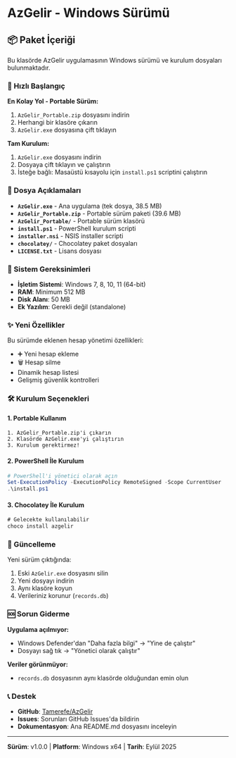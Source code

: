 # AzGelir - Windows Sürümü

## 📦 Paket İçeriği

Bu klasörde AzGelir uygulamasının Windows sürümü ve kurulum dosyaları bulunmaktadır.

### 🚀 Hızlı Başlangıç

**En Kolay Yol - Portable Sürüm:**
1. `AzGelir_Portable.zip` dosyasını indirin
2. Herhangi bir klasöre çıkarın
3. `AzGelir.exe` dosyasına çift tıklayın

**Tam Kurulum:**
1. `AzGelir.exe` dosyasını indirin
2. Dosyaya çift tıklayın ve çalıştırın
3. İsteğe bağlı: Masaüstü kısayolu için `install.ps1` scriptini çalıştırın

### 📁 Dosya Açıklamaları

- **`AzGelir.exe`** - Ana uygulama (tek dosya, 38.5 MB)
- **`AzGelir_Portable.zip`** - Portable sürüm paketi (39.6 MB)
- **`AzGelir_Portable/`** - Portable sürüm klasörü
- **`install.ps1`** - PowerShell kurulum scripti
- **`installer.nsi`** - NSIS installer scripti
- **`chocolatey/`** - Chocolatey paket dosyaları
- **`LICENSE.txt`** - Lisans dosyası

### 🔧 Sistem Gereksinimleri

- **İşletim Sistemi**: Windows 7, 8, 10, 11 (64-bit)
- **RAM**: Minimum 512 MB
- **Disk Alanı**: 50 MB
- **Ek Yazılım**: Gerekli değil (standalone)

### ✨ Yeni Özellikler

Bu sürümde eklenen hesap yönetimi özellikleri:
- ➕ Yeni hesap ekleme
- 🗑️ Hesap silme
- Dinamik hesap listesi
- Gelişmiş güvenlik kontrolleri

### 🛠️ Kurulum Seçenekleri

#### 1. Portable Kullanım
```
1. AzGelir_Portable.zip'i çıkarın
2. Klasörde AzGelir.exe'yi çalıştırın
3. Kurulum gerektirmez!
```

#### 2. PowerShell İle Kurulum
```powershell
# PowerShell'i yönetici olarak açın
Set-ExecutionPolicy -ExecutionPolicy RemoteSigned -Scope CurrentUser
.\install.ps1
```

#### 3. Chocolatey İle Kurulum
```cmd
# Gelecekte kullanılabilir
choco install azgelir
```

### 🔄 Güncelleme

Yeni sürüm çıktığında:
1. Eski `AzGelir.exe` dosyasını silin
2. Yeni dosyayı indirin
3. Aynı klasöre koyun
4. Verileriniz korunur (`records.db`)

### 🆘 Sorun Giderme

**Uygulama açılmıyor:**
- Windows Defender'dan "Daha fazla bilgi" → "Yine de çalıştır"
- Dosyayı sağ tık → "Yönetici olarak çalıştır"

**Veriler görünmüyor:**
- `records.db` dosyasının aynı klasörde olduğundan emin olun

### 📞 Destek

- **GitHub**: [Tamerefe/AzGelir](https://github.com/Tamerefe/AzGelir)
- **Issues**: Sorunları GitHub Issues'da bildirin
- **Dokumentasyon**: Ana README.md dosyasını inceleyin

---
**Sürüm**: v1.0.0 | **Platform**: Windows x64 | **Tarih**: Eylül 2025